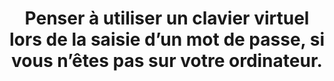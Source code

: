 ---
category: category-nGkbk6oSlC5_p3eqoXX2o
title: Penser à utiliser un clavier virtuel lors de la saisie d’un mot de passe, si
  vous n’êtes pas sur votre ordinateur.
uuid: good-practice-AlD9Ee8hHOi04esYAGNwr
visibleInCms: true
---